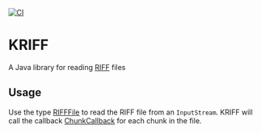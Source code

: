 [![CI](https://github.com/teverett/kriff/actions/workflows/main.yml/badge.svg)](https://github.com/teverett/kriff/actions/workflows/main.yml)

# KRIFF

A Java library for reading [RIFF](https://en.wikipedia.org/wiki/Resource_Interchange_File_Format) files

## Usage

Use the type [RIFFFile](https://github.com/teverett/kriff/blob/main/src/main/java/com/khubla/kriff/domain/RIFFFile.java) to read the RIFF file from an `InputStream`. 
KRIFF will call the callback [ChunkCallback](https://github.com/teverett/kriff/blob/main/src/main/java/com/khubla/kriff/api/ChunkCallback.java) for each chunk in the file.

